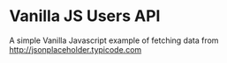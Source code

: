 # Vanilla JS Users API
A simple Vanilla Javascript example of fetching data from http://jsonplaceholder.typicode.com
